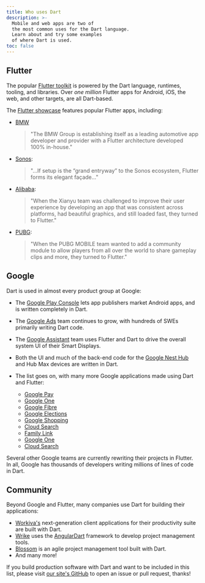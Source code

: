 ```yaml
---
title: Who uses Dart
description: >-
  Mobile and web apps are two of
  the most common uses for the Dart language.
  Learn about and try some examples
  of where Dart is used.
toc: false
---
```


## Flutter

The popular [Flutter toolkit][] is powered by the
Dart language, runtimes, tooling, and libraries.
Over _one million_ Flutter apps for Android,
iOS, the web, and other targets, are all Dart-based.

The [Flutter showcase][] features popular Flutter apps, including:

* [BMW][]
    > "The BMW Group is establishing itself as a leading automotive app developer
    and provider with a Flutter architecture developed 100% in-house."
* [Sonos][]: 
    > "...If setup is the “grand entryway” to the Sonos ecosystem, Flutter forms
    its elegant façade..."
* [Alibaba][]: 
    > "When the Xianyu team was challenged to improve their user experience by
    developing an app that was consistent across platforms, had beautiful graphics,
    and still loaded fast, they turned to Flutter."
* [PUBG][]: 
    > "When the PUBG MOBILE team wanted to add a community module to allow players
    from all over the world to share gameplay clips and more, they turned to Flutter."

[Flutter toolkit]: {{site.flutter}}
[Flutter showcase]: {{site.flutter}}/showcase
[BMW]: https://www.press.bmwgroup.com/global/article/detail/T0328610EN/the-my-bmw-app:-new-features-and-tech-insights-for-march-2021?language=en
[Sonos]: https://tech-blog.sonos.com/posts/renovating-setup-with-flutter/
[Alibaba]: {{site.flutter}}/showcase/alibaba-group
[PUBG]: {{site.flutter}}/showcase/pubg-mobile

## Google 

Dart is used in almost every product group at Google:

* The [Google Play Console][] lets app publishers market Android apps, and
  is written completely in Dart.
* The [Google Ads][] team continues to grow, with
  hundreds of SWEs primarily writing Dart code.
* The [Google Assistant][] team uses Flutter and Dart to
  drive the overall system UI of their Smart Displays.
* Both the UI and much of the back-end code for the
  [Google Nest Hub][] and Hub Max devices are written in Dart.
* The list goes on, with many more Google applications
  made using Dart and Flutter:

  * [Google Pay][]
  * [Google One][]
  * [Google Fibre][]
  * [Google Elections][]
  * [Google Shopping][]
  * [Cloud Search][]
  * [Family Link][]
  * [Google One][]
  * [Cloud Search][] 

Several other Google teams are currently rewriting their projects in Flutter.
In all, Google has thousands of developers
writing millions of lines of code in Dart.

[Google Play Console]: https://android-developers.googleblog.com/2020/06/introducing-new-google-play-console-beta.html
[Google Ads]: https://ads.google.com/getstarted
[Google Assistant]: https://developers.googleblog.com/2019/05/Flutter-io19.html
[Google Nest Hub]: https://store.google.com/us/product/nest_hub_2nd_gen?hl=en-US
[Google Pay]: https://pay.google.com/intl/en_in/about
[Google Fibre]: https://fiber.google.com
[Google Elections]: https://elections.google
[Google Shopping]: https://shopping.google.com
[Family Link]: https://families.google/familylink
[Google One]: https://one.google.com/about
[Cloud Search]: https://workspace.google.com/intl/en_in/products/cloud-search

## Community

Beyond Google and Flutter, many companies use Dart
for building their applications:

* [Workiva's][] next-generation client applications for
  their productivity suite are built with Dart.
* [Wrike][] uses the [AngularDart][] framework to
  develop project management tools.
* [Blossom][] is an agile project management tool built with Dart.
* And many more!

If you build production software with Dart and want to be included in this list,
please visit [our site's GitHub][] to open an issue or pull request, thanks!

[Workiva's]: https://www.workiva.com/en-in
[Wrike]: https://www.wrike.com
[AngularDart]: https://angulardart.xyz/guide/setup
[Blossom]: https://blossom.co
[our site's GitHub]: {{site.repo.this}}
